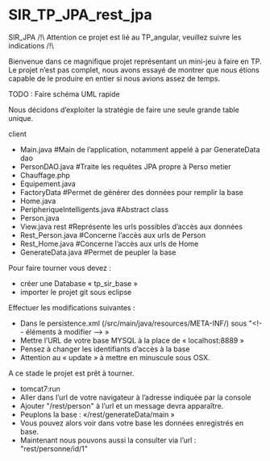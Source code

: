 # SIR_TP_JPA_rest_jpa

SIR_JPA
/!\ Attention ce projet est lié au TP_angular, veuillez suivre les indications /!\


Bienvenue dans ce magnifique projet représentant un mini-jeu à faire en TP.
Le projet n’est pas complet, nous avons essayé de montrer que nous étions capable de le produire en entier si nous avions assez de temps.

TODO : 
 Faire schéma UML rapide
 
 
Nous décidons d’exploiter la stratégie de faire une seule grande table unique.


client 
- Main.java #Main de l’application, notamment appelé à par GenerateData
dao
- PersonDAO.java #Traite les requêtes JPA propre à Perso
metier
- Chauffage.php
- Equipement.java
- FactoryData #Permet de générer des données pour remplir la base
- Home.java
- PeripheriqueIntelligents.java #Abstract class
- Person.java
- View.java
rest #Représente les urls possibles d’accès aux données
- Rest_Person.java #Concerne l’accès aux urls de Person
- Rest_Home.java #Concerne l’accès aux urls de Home
- GenerateData.java #Permet de peupler la base


Pour faire tourner vous devez : 
- créer une Database « tp_sir_base »
- importer le projet git sous eclipse


Effectuer les modifications suivantes :
- Dans le persistence.xml (/src/main/java/resources/META-INF/) sous "<!--  éléments à modifier —> »
- Mettre l’URL de votre base MYSQL à la place de « localhost:8889 » 
- Pensez à changer les identifiants d’accès à la base
- Attention au « update » à mettre en minuscule sous OSX. 

A ce stade le projet est prêt à tourner.
- tomcat7:run
- Aller dans l’url de votre navigateur à l’adresse indiquée par la console
- Ajouter "/rest/person" à l’url et un message devra apparaître.
- Peuplons la base : «/rest/generateData/main » 
- Vous pouvez alors voir dans votre base les données enregistrés en base.
- Maintenant nous pouvons aussi la consulter via l’url : "rest/personne/id/1" 
